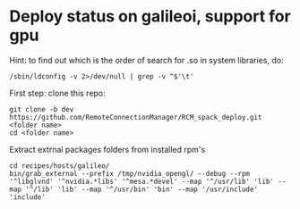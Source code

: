 # Deploy status on  galileoi, support for gpu

Hint: to find out which is the order of search for .so in system libraries, do:

    /sbin/ldconfig -v 2>/dev/null | grep -v ^$'\t'

First step: clone this repo:

    git clone -b dev  https://github.com/RemoteConnectionManager/RCM_spack_deploy.git <folder name>
    cd <folder name>

Extract extrnal packages folders from installed rpm's

    cd recipes/hosts/galileo/
    bin/grab_external --prefix /tmp/nvidia_opengl/ --debug --rpm '^libglvnd' '^nvidia.*libs' '^mesa.*devel' --map '^/usr/lib' 'lib' --map '^/lib' 'lib' --map '^/usr/bin' 'bin' --map '/usr/include' 'include'

